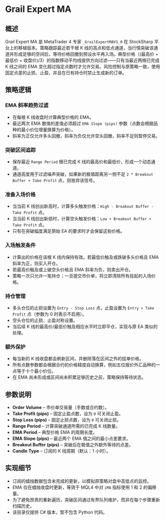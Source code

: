 # Grail Expert MA

## 概述
Grail Expert MA 是 MetaTrader 4 专家 `_GrailExpertMAV1_0` 在 StockSharp 平台上的移植版本。策略跟踪最近若干根 K 线的高点和低点通道，当行情突破该通道并形成足够的空间后，等待价格回撤到预设水平再入场。典型价格（(最高价 + 最低价 + 收盘价)/3）的指数移动平均线提供方向过滤——只有当最近两根已完成 K 线之间的 EMA 变化超过指定点数时才允许交易。风险控制与原策略一致，使用固定点差的止损、止盈，并且在已有持仓时禁止生成新的订单。

## 策略逻辑
### EMA 斜率趋势过滤
* 在每根 K 线收盘时计算典型价格的 EMA。
* 最近两次 EMA 数值的差值必须超过 `EMA Slope (pips)` 参数（点数会根据品种的最小价位增量换算为价格）。
* 斜率为正仅允许多头回撤，斜率为负仅允许空头回撤，斜率不足则暂停交易。

### 突破区间追踪
* 保存最近 `Range Period` 根已完成 K 线的最高价和最低价，形成一个动态通道。
* 通道高度用于过滤噪声突破，如果新的极值距离另一侧不足 `2 * Breakout Buffer + Take Profit` 点，则放弃该信号。

### 准备入场价格
* 当当前 K 线创出新高时，计算多头触发价格：`High - Breakout Buffer - Take Profit` 点。
* 当当前 K 线创出新低时，计算空头触发价格：`Low + Breakout Buffer + Take Profit` 点。
* 只有在突破幅度满足原始 EA 的要求时才会保留这些价格。

### 入场触发条件
* 计算出的价格在该根 K 线内保持有效。若最低价触及或跌破多头价格且 EMA 斜率为正，则买入开仓。
* 若最高价触及或上破空头价格且 EMA 斜率为负，则卖出开仓。
* 策略一次只允许一笔持仓；一旦提交市价单，将立即清除所有挂起的入场价格。

### 持仓管理
* 多头仓位的止损设置为 `Entry - Stop Loss` 点，止盈设置为 `Entry + Take Profit` 点（参数为 0 时表示不启用）。
* 空头仓位的止损、止盈对称设置。
* 当后续 K 线的最高价/最低价触及相应水平时立即平仓，实现与原 EA 类似的处理。

### 额外保护
* 每当新的 K 线收盘都会刷新区间，并删除落在区间之外的挂单价格。
* 所有点数参数都会根据合约的价格精度自动换算，例如五位报价外汇品种的一点等于十个最小价位。
* 在 EMA 尚未形成或区间尚未积累足够历史之前，策略保持等待状态。

## 参数说明
* **Order Volume** – 市价单交易量（手数或合约数）。
* **Take Profit (pips)** – 固定止盈点数，设为 `0` 可关闭止盈。
* **Stop Loss (pips)** – 固定止损点数，设为 `0` 可关闭止损。
* **Range Period** – 计算突破通道所需的已完成 K 线数量。
* **EMA Period** – 典型价格 EMA 的周期长度。
* **EMA Slope (pips)** – 最近两个 EMA 值之间的最小点差要求。
* **Breakout Buffer (pips)** – 突破后在极值之外额外等待的点差。
* **Candle Type** – 订阅的 K 线周期（默认：1 小时）。

## 实现细节
* 订阅的蜡烛数据包含未完成的更新，以模拟原策略对盘中高低点的监控。
* EMA 仅在蜡烛收盘时更新，等效于 MQL4 中对 `iMA` 指标使用 1 和 2 的偏移量。
* 为了避免昂贵的重新遍历，突破区间通过有界队列维护，而非在每个步骤重新扫描历史。
* 该目录仅提供 C# 版本，暂不包含 Python 代码。

